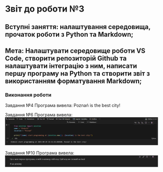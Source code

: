 
# Звіт до роботи №3

## Вступні заняття: налаштування середовища, прочаток роботи з Python та Markdown;

## Мета:  Налаштувати середовище роботи VS Code, створити репозиторій Github та налаштувати інтеграцію з ним, написати першу програму на Python та створити звіт з використанням форматування Markdown;

### Виконання роботи

Завдання №4
Програма вивела: Poznań is the best city!

Завдання №6
Програма вивела: ![alt-text](https://github.com/Oleksii-dot278/Firts-work/blob/main/laboratory%20work%203/%D0%97%D0%BD%D1%96%D0%BC%D0%BE%D0%BA%20%D0%B5%D0%BA%D1%80%D0%B0%D0%BD%D0%B0%202025-09-29%20163413.png)

Завдання №10
Програма вивела: ![alt-text](https://github.com/Oleksii-dot278/Firts-work/blob/main/laboratory%20work%203/%D0%97%D0%BD%D1%96%D0%BC%D0%BE%D0%BA%20%D0%B5%D0%BA%D1%80%D0%B0%D0%BD%D0%B0%202025-09-29%20164551.png)

